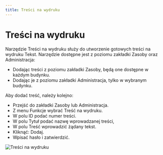 ```yaml
---
title: Treści na wydruku
---
```

# Treści na wydruku

Narzędzie Treści na wydruku służy do utworzenie gotowych treści na wydruku Tekst.  Narzędzie dostępne jest z poziomu zakładki Zasoby oraz Administracja:
-  Dodając treści z poziomu zakładki Zasoby, będą one dostępne w każdym budynku.
- Dodając je z poziomu zakładki Administracja, tylko w wybranym budynku.

Aby dodać treść, należy kolejno:

- Przejść do zakładki Zasoby lub Administracja.
- Z menu Funkcje wybrać Treść na wydruku.
- W polu ID podać numer treści.
- W polu Tytuł podać nazwę wprowadzanej treści,
- W polu Treść wprowadzić żądany tekst.
- Kliknąć: Dodaj.
- Wpisać hasło i zatwierdzić.

![Treści na wydruku](trescinawydruku.gif)
